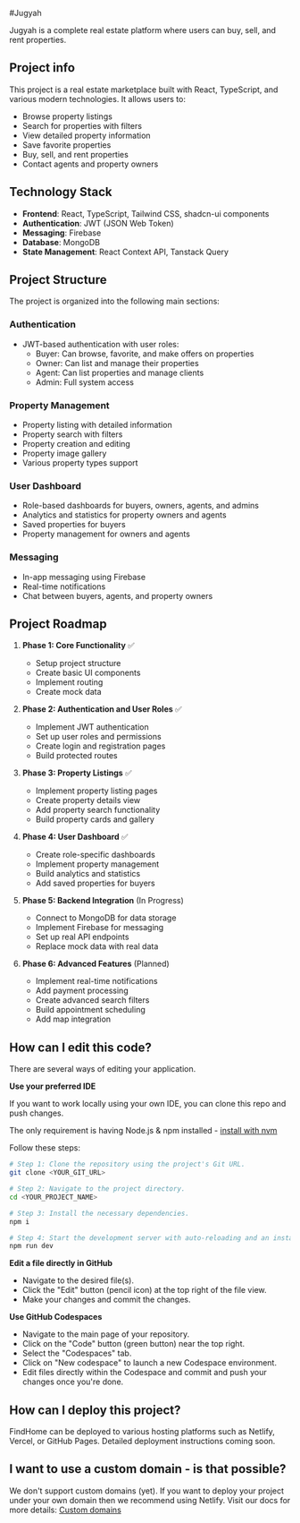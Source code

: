 
#Jugyah

Jugyah is a complete real estate platform where users can buy, sell, and rent properties.

## Project info

This project is a real estate marketplace built with React, TypeScript, and various modern technologies. It allows users to:

- Browse property listings
- Search for properties with filters
- View detailed property information
- Save favorite properties
- Buy, sell, and rent properties
- Contact agents and property owners

## Technology Stack

- **Frontend**: React, TypeScript, Tailwind CSS, shadcn-ui components
- **Authentication**: JWT (JSON Web Token)
- **Messaging**: Firebase
- **Database**: MongoDB
- **State Management**: React Context API, Tanstack Query

## Project Structure

The project is organized into the following main sections:

### Authentication

- JWT-based authentication with user roles:
  - Buyer: Can browse, favorite, and make offers on properties
  - Owner: Can list and manage their properties
  - Agent: Can list properties and manage clients
  - Admin: Full system access

### Property Management

- Property listing with detailed information
- Property search with filters
- Property creation and editing
- Property image gallery
- Various property types support

### User Dashboard

- Role-based dashboards for buyers, owners, agents, and admins
- Analytics and statistics for property owners and agents
- Saved properties for buyers
- Property management for owners and agents

### Messaging

- In-app messaging using Firebase
- Real-time notifications
- Chat between buyers, agents, and property owners

## Project Roadmap

1. **Phase 1: Core Functionality** ✅
   - Setup project structure
   - Create basic UI components
   - Implement routing
   - Create mock data

2. **Phase 2: Authentication and User Roles** ✅
   - Implement JWT authentication
   - Set up user roles and permissions
   - Create login and registration pages
   - Build protected routes

3. **Phase 3: Property Listings** ✅
   - Implement property listing pages
   - Create property details view
   - Add property search functionality
   - Build property cards and gallery

4. **Phase 4: User Dashboard** ✅
   - Create role-specific dashboards
   - Implement property management
   - Build analytics and statistics
   - Add saved properties for buyers

5. **Phase 5: Backend Integration** (In Progress)
   - Connect to MongoDB for data storage
   - Implement Firebase for messaging
   - Set up real API endpoints
   - Replace mock data with real data

6. **Phase 6: Advanced Features** (Planned)
   - Implement real-time notifications
   - Add payment processing
   - Create advanced search filters
   - Build appointment scheduling
   - Add map integration

## How can I edit this code?

There are several ways of editing your application.

**Use your preferred IDE**

If you want to work locally using your own IDE, you can clone this repo and push changes.

The only requirement is having Node.js & npm installed - [install with nvm](https://github.com/nvm-sh/nvm#installing-and-updating)

Follow these steps:

```sh
# Step 1: Clone the repository using the project's Git URL.
git clone <YOUR_GIT_URL>

# Step 2: Navigate to the project directory.
cd <YOUR_PROJECT_NAME>

# Step 3: Install the necessary dependencies.
npm i

# Step 4: Start the development server with auto-reloading and an instant preview.
npm run dev
```

**Edit a file directly in GitHub**

- Navigate to the desired file(s).
- Click the "Edit" button (pencil icon) at the top right of the file view.
- Make your changes and commit the changes.

**Use GitHub Codespaces**

- Navigate to the main page of your repository.
- Click on the "Code" button (green button) near the top right.
- Select the "Codespaces" tab.
- Click on "New codespace" to launch a new Codespace environment.
- Edit files directly within the Codespace and commit and push your changes once you're done.

## How can I deploy this project?

FindHome can be deployed to various hosting platforms such as Netlify, Vercel, or GitHub Pages. Detailed deployment instructions coming soon.

## I want to use a custom domain - is that possible?

We don't support custom domains (yet). If you want to deploy your project under your own domain then we recommend using Netlify. Visit our docs for more details: [Custom domains](https://docs.lovable.dev/tips-tricks/custom-domain/)
